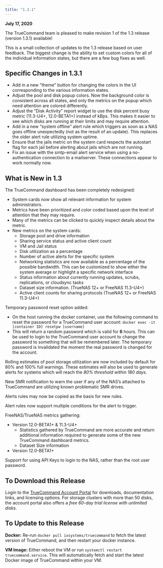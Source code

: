 ```yaml
---
title: "1.3.1"
---
```


**July 17, 2020**

The TrueCommand team is pleased to make revision 1 of the 1.3 release (version 1.3.1) available!

This is a small collection of updates to the 1.3 release based on user feedback.
The biggest change is the ability to set custom colors for all of the individual information states, but there are a few bug fixes as well.

## Specific Changes in 1.3.1

* Add in a new “theme” button for changing the colors in the UI corresponding to the various information states.
* Adjust the pool and disk popup colors. Now the background color is consistent across all states, and only the metrics on the popup which need attention are colored differently.
* Adjust the “Disk Activity” report widget to use the disk percent busy metric (11.3-U4+, 12.0-BETA1+) instead of kBps. This makes it easier to see which disks are running at their limits and may require attention.
* Add in a new “system offline” alert rule which triggers as soon as a NAS goes offline unexpectedly (not as the result of an update). This replaces the older alert rule utilizing system uptime.
* Ensure that the jails metric on the system card respects the autostart flag for each jail before alerting about jails which are not running.
* Fix an issue with the smtp-email alert service when using a no-authentication connection to a mailserver. These connections appear to work normally now.

## What is New in 1.3

The TrueCommand dashboard has been completely redesigned:

* System cards now show all relevant information for system administrators.
* Metrics have been prioritized and color coded based upon the level of attention that they may require.
* Many of the metrics can be clicked to quickly inspect details about the metric.
* New metrics on the system cards:
  * Storage pool and drive information
  * Sharing service status and active client count
  * VM and Jail status
  * Disk utilization as a percentage
  * Number of active alerts for the specific system
  * Networking statistics are now available as a percentage of the possible bandwidth. This can be customized to show either the system average or highlight a specific network interface
  * Status information about currently running updates, scrubs, replications, or cloudsync tasks
  * Dataset size information. (TrueNAS 12+ or FreeNAS 11.3-U4+)
  * Active client counts for sharing protocols (TrueNAS 12+ or FreeNAS 11.3-U4+)

Temporary password reset option added:

* On the host running the docker container, use the following command to reset the password for a TrueCommand user account: `docker exec -it [container ID] resetpw [username] `
* This will return a random password which is valid for **6** hours.
  This can be used to login to the TrueCommand user account to change the password to something that will be remembered later.
  The temporary password is invalidated the moment the real password is changed for the account.

Rolling estimates of pool storage utilization are now included by default for 80% and 100% full warnings.
These estimates will also be used to generate alerts for systems which will reach the *80% threshold within 180 days*.

New SMR notification to warn the user if any of the NAS’s attached to TrueCommand are utilizing known problematic SMR drives.

Alerts rules may now be copied as the basis for new rules.

Alert rules now support multiple conditions for the alert to trigger.

FreeNAS/TrueNAS metrics gathering:
* Version 12.0-BETA1+ & 11.3-U4+
  * Statistics gathered by TrueCommand are more accurate and return additional information required to generate some of the new TrueCommand dashboard metrics.
  * Dataset Size information
* Version 12.0-BETA1+

Support for using API Keys to login to the NAS, rather than the root user password.
 
## To Download this Release

Login to the [TrueCommand Account Portal](https://portal.ixsystems.com) for downloads, documentation links, and licensing options.
For storage clusters with more than 50 disks, the account portal also offers a *free 60-day trial license with unlimited disks*.

 
## To Update to this Release

**Docker:** Re-run `docker pull ixsystems/truecommand` to fetch the latest version of TrueCommand, and then restart your docker instance.

**VM Image:** Either reboot the VM or run `systemctl restart truecommand.service`.
This will automatically fetch and start the latest Docker image of TrueCommand within your VM.
